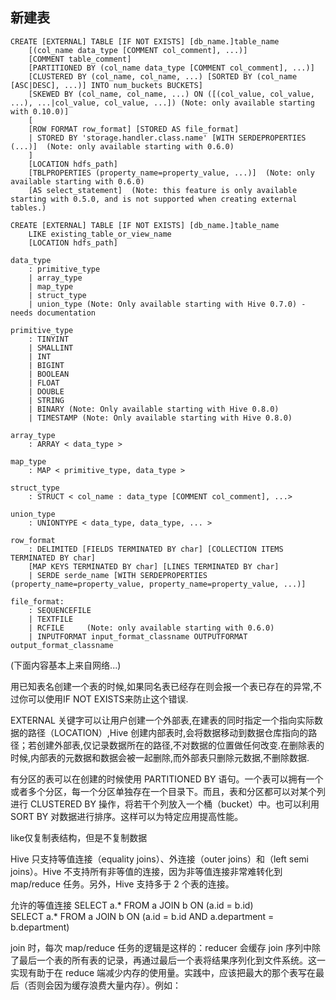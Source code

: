 ## 新建表
	CREATE [EXTERNAL] TABLE [IF NOT EXISTS] [db_name.]table_name
		[(col_name data_type [COMMENT col_comment], ...)]
		[COMMENT table_comment]
		[PARTITIONED BY (col_name data_type [COMMENT col_comment], ...)]
		[CLUSTERED BY (col_name, col_name, ...) [SORTED BY (col_name [ASC|DESC], ...)] INTO num_buckets BUCKETS]
		[SKEWED BY (col_name, col_name, ...) ON ([(col_value, col_value, ...), ...|col_value, col_value, ...]) (Note: only available starting with 0.10.0)]
		[
		[ROW FORMAT row_format] [STORED AS file_format]
		| STORED BY 'storage.handler.class.name' [WITH SERDEPROPERTIES (...)]  (Note: only available starting with 0.6.0)
		]
		[LOCATION hdfs_path]
		[TBLPROPERTIES (property_name=property_value, ...)]  (Note: only available starting with 0.6.0)
		[AS select_statement]  (Note: this feature is only available starting with 0.5.0, and is not supported when creating external tables.)

	CREATE [EXTERNAL] TABLE [IF NOT EXISTS] [db_name.]table_name
		LIKE existing_table_or_view_name
		[LOCATION hdfs_path]

	data_type
		: primitive_type
		| array_type
		| map_type
		| struct_type
		| union_type (Note: Only available starting with Hive 0.7.0) - needs documentation

	primitive_type
		: TINYINT
		| SMALLINT
		| INT
		| BIGINT
		| BOOLEAN
		| FLOAT
		| DOUBLE
		| STRING
		| BINARY (Note: Only available starting with Hive 0.8.0)
		| TIMESTAMP (Note: Only available starting with Hive 0.8.0)

	array_type
		: ARRAY < data_type >

	map_type
		: MAP < primitive_type, data_type >

	struct_type
		: STRUCT < col_name : data_type [COMMENT col_comment], ...>

	union_type
		: UNIONTYPE < data_type, data_type, ... >

	row_format
		: DELIMITED [FIELDS TERMINATED BY char] [COLLECTION ITEMS TERMINATED BY char]
		[MAP KEYS TERMINATED BY char] [LINES TERMINATED BY char]
		| SERDE serde_name [WITH SERDEPROPERTIES (property_name=property_value, property_name=property_value, ...)]

	file_format:
		: SEQUENCEFILE
		| TEXTFILE
		| RCFILE     (Note: only available starting with 0.6.0)
		| INPUTFORMAT input_format_classname OUTPUTFORMAT output_format_classname

(下面内容基本上来自网络...)

用已知表名创建一个表的时候,如果同名表已经存在则会报一个表已存在的异常,不过你可以使用IF NOT EXISTS来防止这个错误.

EXTERNAL 关键字可以让用户创建一个外部表,在建表的同时指定一个指向实际数据的路径（LOCATION）,Hive 创建内部表时,会将数据移动到数据仓库指向的路径；若创建外部表,仅记录数据所在的路径,不对数据的位置做任何改变.在删除表的时候,内部表的元数据和数据会被一起删除,而外部表只删除元数据,不删除数据.

有分区的表可以在创建的时候使用 PARTITIONED BY 语句。一个表可以拥有一个或者多个分区，每一个分区单独存在一个目录下。而且，表和分区都可以对某个列进行 CLUSTERED BY 操作，将若干个列放入一个桶（bucket）中。也可以利用SORT BY 对数据进行排序。这样可以为特定应用提高性能。

like仅复制表结构，但是不复制数据 

Hive 只支持等值连接（equality joins）、外连接（outer joins）和（left semi joins）。Hive 不支持所有非等值的连接，因为非等值连接非常难转化到 map/reduce 任务。另外，Hive 支持多于 2 个表的连接。 

允许的等值连接 
SELECT a.* FROM a JOIN b ON (a.id = b.id)   
SELECT a.* FROM a JOIN b ON (a.id = b.id AND a.department = b.department)  

join 时，每次 map/reduce 任务的逻辑是这样的：reducer 会缓存 join 序列中除了最后一个表的所有表的记录，再通过最后一个表将结果序列化到文件系统。这一实现有助于在 reduce 端减少内存的使用量。实践中，应该把最大的那个表写在最后（否则会因为缓存浪费大量内存）。例如： 